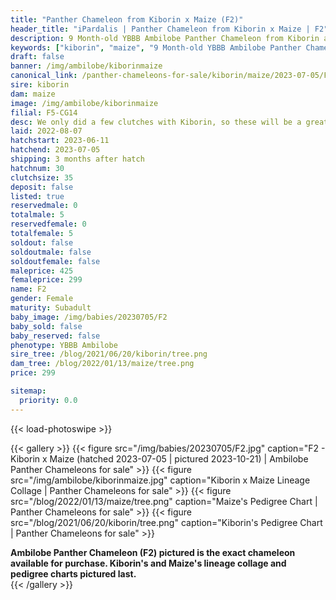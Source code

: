```yaml
---
title: "Panther Chameleon from Kiborin x Maize (F2)"
header_title: "iPardalis | Panther Chameleon from Kiborin x Maize | F2"
description: 9 Month-old YBBB Ambilobe Panther Chameleon from Kiborin and Maize. We only did a few clutches with Kiborin, so these will be a great ybbb option from a limited gene pool We've included sire and dam dendrograms if available, but you can view our Kiborin or Maize breeder pages for more information.
keywords: ["kiborin", "maize", "9 Month-old YBBB Ambilobe Panther Chameleon", "baby chameleons for sale", "buy panther chameleon", "panther for sale", "ambilobe panther chameleons for sale", "ambilobe panther chameleon for sale"]
draft: false
banner: /img/ambilobe/kiborinmaize
canonical_link: /panther-chameleons-for-sale/kiborin/maize/2023-07-05/F3/
sire: kiborin
dam: maize
image: /img/ambilobe/kiborinmaize
filial: F5-CG14
desc: We only did a few clutches with Kiborin, so these will be a great ybbb option from a limited gene pool
laid: 2022-08-07
hatchstart: 2023-06-11
hatchend: 2023-07-05
shipping: 3 months after hatch
hatchnum: 30
clutchsize: 35
deposit: false
listed: true
reservedmale: 0
totalmale: 5
reservedfemale: 0
totalfemale: 5
soldout: false
soldoutmale: false
soldoutfemale: false
maleprice: 425
femaleprice: 299
name: F2
gender: Female
maturity: Subadult
baby_image: /img/babies/20230705/F2
baby_sold: false
baby_reserved: false
phenotype: YBBB Ambilobe
sire_tree: /blog/2021/06/20/kiborin/tree.png
dam_tree: /blog/2022/01/13/maize/tree.png
price: 299

sitemap: 
  priority: 0.0
---
```


{{< load-photoswipe >}}

{{< gallery >}}
  {{< figure src="/img/babies/20230705/F2.jpg" caption="F2 - Kiborin x Maize (hatched 2023-07-05 | pictured 2023-10-21) | Ambilobe Panther Chameleons for sale" >}}
  {{< figure src="/img/ambilobe/kiborinmaize.jpg" caption="Kiborin x Maize Lineage Collage | Panther Chameleons for sale" >}}
  {{< figure src="/blog/2022/01/13/maize/tree.png" caption="Maize's Pedigree Chart | Panther Chameleons for sale" >}}
  {{< figure src="/blog/2021/06/20/kiborin/tree.png" caption="Kiborin's Pedigree Chart | Panther Chameleons for sale" >}}
  <figcaption itemprop="description"><strong>Ambilobe Panther Chameleon (F2) pictured is the exact chameleon available for purchase. Kiborin's and Maize's lineage collage and pedigree charts pictured last.</strong></figcaption>
{{< /gallery >}}
